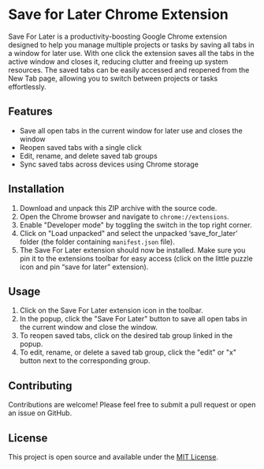 # Save for Later Chrome Extension

Save For Later is a productivity-boosting Google Chrome extension designed to help you manage multiple projects or tasks by saving all tabs in a window for later use. With one click the extension saves all the tabs in the active window and closes it, reducing clutter and freeing up system resources. The saved tabs can be easily accessed and reopened from the New Tab page, allowing you to switch between projects or tasks effortlessly.

## Features

- Save all open tabs in the current window for later use and closes the window
- Reopen saved tabs with a single click
- Edit, rename, and delete saved tab groups
- Sync saved tabs across devices using Chrome storage

## Installation

1. Download and unpack this ZIP archive with the source code.
2. Open the Chrome browser and navigate to `chrome://extensions`.
3. Enable "Developer mode" by toggling the switch in the top right corner.
4. Click on "Load unpacked" and select the unpacked ‘save_for_later’ folder (the folder containing `manifest.json` file).
5. The Save For Later extension should now be installed. Make sure you pin it to the extensions toolbar for easy access (click on the little puzzle icon and pin “save for later” extension).

## Usage

1. Click on the Save For Later extension icon in the toolbar.
2. In the popup, click the "Save For Later" button to save all open tabs in the current window and close the window.
3. To reopen saved tabs, click on the desired tab group linked in the popup.
4. To edit, rename, or delete a saved tab group, click the "edit" or "x" button next to the corresponding group.

## Contributing

Contributions are welcome! Please feel free to submit a pull request or open an issue on GitHub.

## License

This project is open source and available under the [MIT License](LICENSE).
